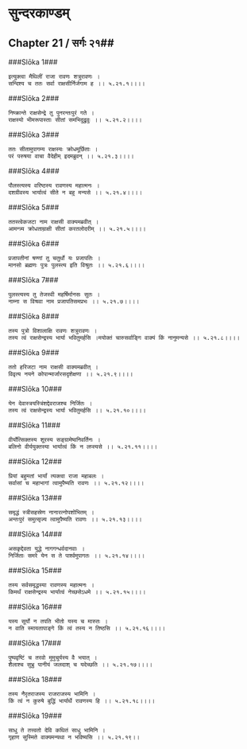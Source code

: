 सुन्दरकाण्डम्
===============================


## Chapter 21  / सर्गः २१##


###Slōka 1###


    इत्युक्त्वा मैथिलीं राजा रावणः शत्रुरावणः ।
    सन्दिश्य च ततः सर्वा राक्षसीर्निर्जगाम ह ।। ५.२१.१।।।।


###Slōka 2###


    निष्क्रान्ते राक्षसेन्द्रे तु पुनरन्तःपुरं गते ।
    राक्षस्यो भीमरूपास्ताः सीतां समभिदुद्रुवुः ।। ५.२१.२।।।।


###Slōka 3###


    ततः सीतामुपागम्य राक्षस्यः क्रोधमूर्छिताः ।
    परं परुषया वाचा वैदेहीम् इदमब्रुवन् ।। ५.२१.३।।।।


###Slōka 4###


    पौलस्त्यस्य वरिष्ठस्य रावणस्य महात्मनः ।
    दशग्रीवस्य भार्यात्वं सीते न बहु मन्यसे ।। ५.२१.४।।।।


###Slōka 5###


    ततस्त्वेकजटा नाम राक्षसी वाक्यमब्रवीत् ।
    आमन्त्र्य क्रोधताम्राक्षी सीतां करतलोदरीम् ।। ५.२१.५।।।।


###Slōka 6###


    प्रजापतीनां षण्णां तु चतुर्थो यः प्रजापतिः ।
    मानसो ब्रह्मणः पुत्रः पुलस्त्य इति विश्रुतः ।। ५.२१.६।।।।


###Slōka 7###


    पुलस्त्यस्य तु तेजस्वी महर्षिर्मानसः सुतः ।
    नाम्ना स विश्रवा नाम प्रजापतिसमप्रभः ।। ५.२१.७।।।।


###Slōka 8###


    तस्य पुत्रो विशालाक्षि रावणः शत्रुरावणः ।
    तस्य त्वं राक्षसेन्द्रस्य भार्या भवितुमर्हसि ।मयोक्तं चारुसर्वाङ्गि वाक्यं किं नानुमन्यसे ।। ५.२१.८।।।।


###Slōka 9###


    ततो हरिजटा नाम राक्षसी वाक्यमब्रवीत् ।
    विवृत्य नयने कोपान्मार्जारसदृशेक्षणा ।। ५.२१.९।।।।


###Slōka 10###


    येन देवास्त्रयस्त्रिंशद्देवराजश्च निर्जितः ।
    तस्य त्वं राक्षसेन्द्रस्य भार्या भवितुमर्हसि ।। ५.२१.१०।।।।


###Slōka 11###


    वीर्योत्सिक्तस्य शूरस्य सङ्ग्रामेष्वनिवर्तिनः ।
    बलिनो वीर्ययुक्तस्या भार्यात्वं किं न लप्स्यसे ।। ५.२१.११।।।।


###Slōka 12###


    प्रियां बहुमतां भार्यां त्यक्त्वा राजा महाबलः ।
    सर्वासां च महाभागां त्वामुपैष्यति रावणः ।। ५.२१.१२।।।।


###Slōka 13###


    समृद्धं स्त्रीसहस्रेण नानारत्नोपशोभितम् ।
    अन्तःपुरं समुत्सृज्य त्वामुपैष्यति रावणः ।। ५.२१.१३।।।।


###Slōka 14###


    असकृद्देवता युद्धे नागगन्धर्वदानवाः ।
    निर्जिताः समरे येन स ते पार्श्वमुपागतः ।। ५.२१.१४।।।।


###Slōka 15###


    तस्य सर्वसमृद्धस्या रावणस्य महात्मनः ।
    किमर्थं राक्षसेन्द्रस्य भार्यात्वं नेच्छसेऽधमे ।। ५.२१.१५।।।।


###Slōka 16###


    यस्य सूर्यो न तपति भीतो यस्य च मारुतः ।
    न वाति स्मायतापाङ्गे किं त्वं तस्य न तिष्ठसि ।। ५.२१.१६।।।।


###Slōka 17###


    पुष्पवृष्टिं च तरवो मुमुचुर्यस्य वै भयात् ।
    शैलाश्च सुभ्रु पानीयं जलदाश् च यदेच्छति ।। ५.२१.१७।।।।


###Slōka 18###


    तस्य नैरृतराजस्य राजराजस्य भामिनि ।
    किं त्वं न कुरुषे बुद्धिं भार्यार्थे रावणस्य हि ।। ५.२१.१८।।।।


###Slōka 19###


    साधु ते तत्त्वतो देवि कथितं साधु भामिनि ।
    गृहाण सुस्मिते वाक्यमन्यथा न भविष्यसि ।। ५.२१.१९।।


